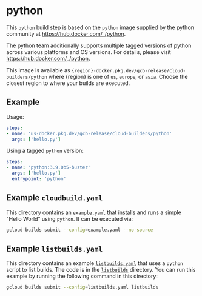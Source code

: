 # python

This `python` build step is based on the `python` image supplied by the python
community at https://hub.docker.com/_/python.

The python team additionally supports multiple tagged versions of python across
various platforms and OS versions.  For details, please visit
https://hub.docker.com/_/python.

This image is available as
`{region}-docker.pkg.dev/gcb-release/cloud-builders/python` where {region} is
one of `us`, `europe`, or `asia`. Choose the closest region to where your builds
are executed.

## Example

Usage:

```yaml
steps:
- name: 'us-docker.pkg.dev/gcb-release/cloud-builders/python'
  args: ['hello.py']
```

Using a tagged `python` version:
```yaml
steps:
- name: 'python:3.9.0b5-buster'
  args: ['hello.py']
  entrypoint: 'python'
```

## Example `cloudbuild.yaml`

This directory contains an [`example.yaml`](example.yaml) that installs and runs
a simple "Hello World" using `python`. It can be executed via:
```bash
gcloud builds submit --config=example.yaml --no-source
```

## Example `listbuilds.yaml`

This directory contains an example [`listbuilds.yaml`](listbuilds.yaml) that
uses a `python` script to list builds. The code is in the
[`listbuilds`](listbuilds) directory.  You can run this example by running the
following command in this directory:
```bash
gcloud builds submit --config=listbuilds.yaml listbuilds
```
